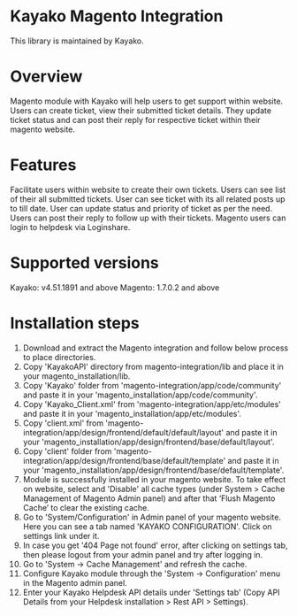 Kayako Magento Integration
=======================

This library is maintained by Kayako.

Overview
=======================

Magento module with Kayako will help users to get support within website.
Users can create ticket, view their submitted ticket details.
They update ticket status and can post their reply for respective ticket within their magento website.

Features
=======================

Facilitate users within website to create their own tickets.
Users can see list of their all submitted tickets.
User can see ticket with its all related posts up to till date.
User can update status and priority of ticket as per the need.
Users can post their reply to follow up with their tickets.
Magento users can login to helpdesk via Loginshare.

Supported versions
=======================

Kayako: v4.51.1891 and above
Magento: 1.7.0.2 and above

Installation steps
=======================
1. Download and extract the Magento integration and follow below process to place directories.
2. Copy 'KayakoAPI' directory from magento-integration/lib and place it in your magento_installation/lib.
3. Copy 'Kayako' folder from 'magento-integration/app/code/community' and paste it in your 'magento_installation/app/code/community'.
4. Copy 'Kayako_Client.xml' from 'magento-integration/app/etc/modules' and paste it in your 'magento_installation/app/etc/modules'.
5. Copy 'client.xml' from 'magento-integration/app/design/frontend/default/default/layout' and paste it in your 'magento_installation/app/design/frontend/base/default/layout'.
6. Copy 'client' folder from 'magento-integration/app/design/frontend/base/default/template' and paste it in your 'magento_installation/app/design/frontend/base/default/template'.
7. Module is successfully installed in your magento website. To take effect on website, select and 'Disable' all cache types (under System > Cache Management of Magento Admin panel)
 and after that ‘Flush Magento Cache’ to clear the existing cache.
8. Go to 'System/Configuration' in Admin panel of your magento website. Here you can see a tab named 'KAYAKO CONFIGURATION'. Click on settings link under it. 
9. In case you get '404 Page not found' error, after clicking on settings tab, then please logout from your admin panel and try after logging in.
10. Go to 'System -> Cache Management' and refresh the cache.
11. Configure Kayako module through the 'System -> Configuration' menu in the Magento admin panel.
12. Enter your Kayako Helpdesk API details under 'Settings tab' (Copy API Details from your Helpdesk installation > Rest API > Settings).